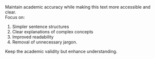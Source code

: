Maintain academic accuracy while making this text more accessible and clear.  
Focus on:

1. Simpler sentence structures
2. Clear explanations of complex concepts
3. Improved readability
4. Removal of unnecessary jargon.

Keep the academic validity but enhance understanding.
